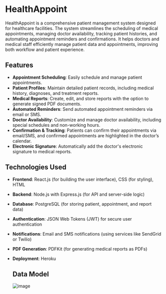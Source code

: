 # HealthAppoint

HealthAppoint is a comprehensive patient management system designed for healthcare facilities. The system streamlines the scheduling of medical appointments, managing doctor availability, tracking patient histories, and automating appointment reminders and confirmations. It helps doctors and medical staff efficiently manage patient data and appointments, improving both workflow and patient experience.

## Features

- **Appointment Scheduling**: Easily schedule and manage patient appointments.
- **Patient Profiles**: Maintain detailed patient records, including medical history, diagnoses, and treatment reports.
- **Medical Reports**: Create, edit, and store reports with the option to generate signed PDF documents.
- **Automated Reminders**: Send automated appointment reminders via email or SMS.
- **Doctor Availability**: Customize and manage doctor availability, including special schedules and non-working hours.
- **Confirmation & Tracking**: Patients can confirm their appointments via email/SMS, and confirmed appointments are highlighted in the doctor’s calendar.
- **Electronic Signature**: Automatically add the doctor's electronic signature to medical reports.

## Technologies Used

- **Frontend**: React.js (for building the user interface), CSS (for styling), HTML
- **Backend**: Node.js with Express.js (for API and server-side logic)
- **Database**: PostgreSQL (for storing patient, appointment, and report data)
- **Authentication**: JSON Web Tokens (JWT) for secure user authentication
- **Notifications**: Email and SMS notifications (using services like SendGrid or Twilio)
- **PDF Generation**: PDFKit (for generating medical reports as PDFs)
- **Deployment**: Heroku

  ## Data Model
  ![image](https://github.com/user-attachments/assets/5dc37c39-b383-447a-9a01-52d6cada2e89)


